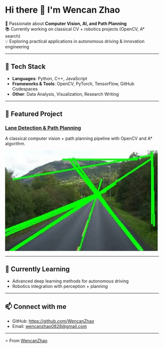 # Hi there 👋 I'm Wencan Zhao  

🚀 Passionate about **Computer Vision, AI, and Path Planning**  
📚 Currently working on classical CV + robotics projects (OpenCV, A* search)  
💡 Exploring practical applications in autonomous driving & innovation engineering  

---

## 🔧 Tech Stack
- **Languages**: Python, C++, JavaScript  
- **Frameworks & Tools**: OpenCV, PyTorch, TensorFlow, GitHub Codespaces  
- **Other**: Data Analysis, Visualization, Research Writing  

---

## 📂 Featured Project
### [Lane Detection & Path Planning](https://github.com/WencanZhao/lane-detection-path-planning)
A classical computer vision + path planning pipeline with OpenCV and A* algorithm.  

<img src="https://raw.githubusercontent.com/WencanZhao/lane-detection-path-planning/main/outputs/lanes.jpg" width="500">

---

## 🌱 Currently Learning
- Advanced deep learning methods for autonomous driving  
- Robotics integration with perception + planning  

---

## 📫 Connect with me
- GitHub: https://github.com/WencanZhao 
- Email: wencanzhao0828@gmail.com

---
⭐️ From [WencanZhao](https://github.com/WencanZhao)
